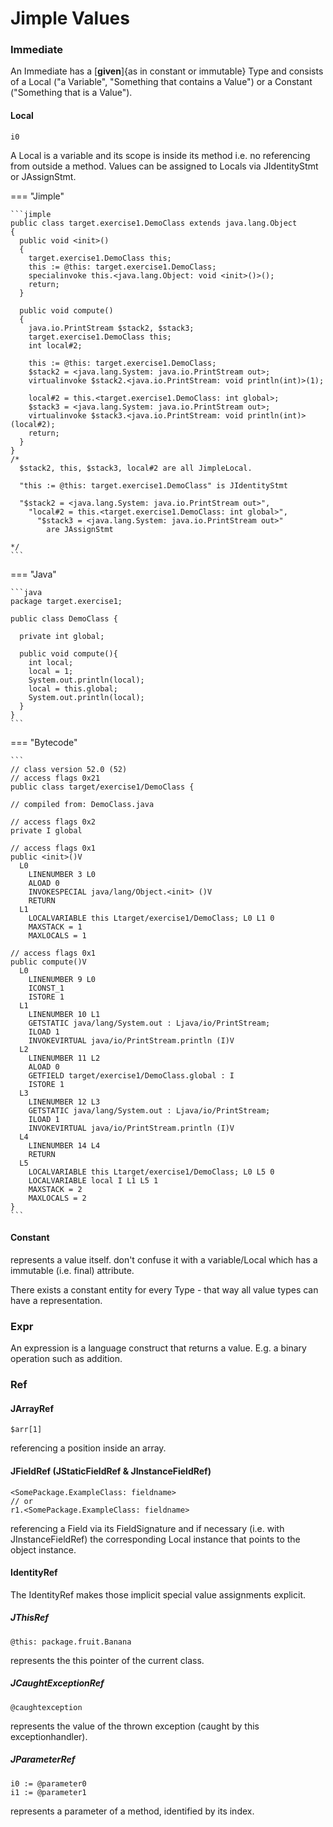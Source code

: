 # Jimple Values

### Immediate
An Immediate has a [**given**]{as in constant or immutable} Type and consists of a Local ("a Variable", "Something that contains a Value") or a Constant ("Something that is a Value").

#### Local
```jimple
i0 
```
A Local is a variable and its scope is inside its method i.e. no referencing from outside a method.
Values can be assigned to Locals via JIdentityStmt or JAssignStmt.

=== "Jimple"

    ```jimple
    public class target.exercise1.DemoClass extends java.lang.Object
    {
      public void <init>()
      {
        target.exercise1.DemoClass this;
        this := @this: target.exercise1.DemoClass;
        specialinvoke this.<java.lang.Object: void <init>()>();
        return;
      }

      public void compute()
      {
        java.io.PrintStream $stack2, $stack3;
        target.exercise1.DemoClass this;
        int local#2;

        this := @this: target.exercise1.DemoClass;
        $stack2 = <java.lang.System: java.io.PrintStream out>;
        virtualinvoke $stack2.<java.io.PrintStream: void println(int)>(1);

        local#2 = this.<target.exercise1.DemoClass: int global>;
        $stack3 = <java.lang.System: java.io.PrintStream out>;
        virtualinvoke $stack3.<java.io.PrintStream: void println(int)>(local#2);
        return;
      }
    }
    /*
      $stack2, this, $stack3, local#2 are all JimpleLocal.

      "this := @this: target.exercise1.DemoClass" is JIdentityStmt

      "$stack2 = <java.lang.System: java.io.PrintStream out>", 
        "local#2 = this.<target.exercise1.DemoClass: int global>", 
          "$stack3 = <java.lang.System: java.io.PrintStream out>" 
            are JAssignStmt

    */  
    ```

=== "Java"

    ```java
	package target.exercise1;

	public class DemoClass {

      private int global;

	  public void compute(){
        int local;
        local = 1;
        System.out.println(local);
        local = this.global;
        System.out.println(local);
      }
	}
    ```

=== "Bytecode"

    ```
	// class version 52.0 (52)
	// access flags 0x21
	public class target/exercise1/DemoClass {

	// compiled from: DemoClass.java

	// access flags 0x2
	private I global

	// access flags 0x1
	public <init>()V
      L0
		LINENUMBER 3 L0
		ALOAD 0
		INVOKESPECIAL java/lang/Object.<init> ()V
		RETURN
      L1
		LOCALVARIABLE this Ltarget/exercise1/DemoClass; L0 L1 0
		MAXSTACK = 1
		MAXLOCALS = 1

	// access flags 0x1
	public compute()V
      L0
		LINENUMBER 9 L0
		ICONST_1
		ISTORE 1
      L1
		LINENUMBER 10 L1
		GETSTATIC java/lang/System.out : Ljava/io/PrintStream;
		ILOAD 1
		INVOKEVIRTUAL java/io/PrintStream.println (I)V
      L2
		LINENUMBER 11 L2
		ALOAD 0
		GETFIELD target/exercise1/DemoClass.global : I
		ISTORE 1
      L3
		LINENUMBER 12 L3
		GETSTATIC java/lang/System.out : Ljava/io/PrintStream;
		ILOAD 1
		INVOKEVIRTUAL java/io/PrintStream.println (I)V
      L4
		LINENUMBER 14 L4
		RETURN
      L5
		LOCALVARIABLE this Ltarget/exercise1/DemoClass; L0 L5 0
		LOCALVARIABLE local I L1 L5 1
		MAXSTACK = 2
		MAXLOCALS = 2
	}
    ```



#### Constant
represents a value itself. don't confuse it with a variable/Local which has a immutable (i.e. final) attribute.

There exists a constant entity for every Type - that way all value types can have a representation.


### Expr
An expression is a language construct that returns a value. E.g. a binary operation such as addition.


### Ref
#### JArrayRef
```jimple
$arr[1]
```
referencing a position inside an array.

#### JFieldRef (JStaticFieldRef & JInstanceFieldRef)
```jimple
<SomePackage.ExampleClass: fieldname>
// or
r1.<SomePackage.ExampleClass: fieldname>
```
referencing a Field via its FieldSignature and if necessary (i.e. with JInstanceFieldRef) the corresponding Local instance that points to the object instance.

#### IdentityRef
The IdentityRef makes those implicit special value assignments explicit.

##### JThisRef
```jimple
@this: package.fruit.Banana
```
represents the this pointer of the current class.

##### JCaughtExceptionRef
```jimple
@caughtexception
```
represents the value of the thrown exception (caught by this exceptionhandler).

##### JParameterRef
```jimple
i0 := @parameter0
i1 := @parameter1 
```
represents a parameter of a method, identified by its index.

